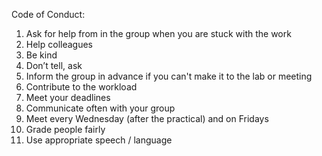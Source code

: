 Code of Conduct:

1. Ask for help from in the group when you are stuck with the work
2. Help colleagues
3. Be kind
4. Don’t tell, ask
5. Inform the group in advance if you can't make it to the lab or meeting
6. Contribute to the workload
7. Meet your deadlines
8. Communicate often with your group
9. Meet every Wednesday (after the practical) and on Fridays
10. Grade people fairly
11. Use appropriate speech / language
